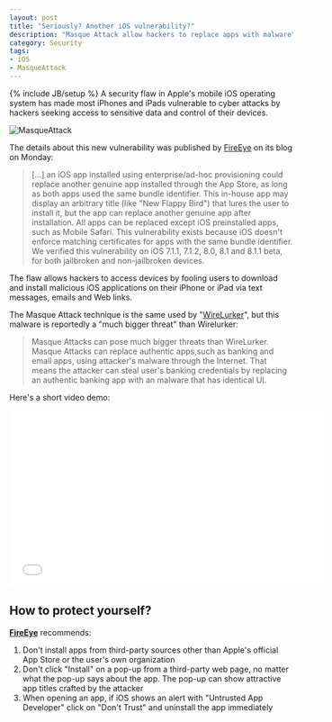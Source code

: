 ```yaml
---
layout: post
title: "Seriously? Another iOS vulnerability?"
description: "Masque Attack allow hackers to replace apps with malware"
category: Security
tags: 
- iOS
- MasqueAttack
---
```

{% include JB/setup %}
A security flaw in Apple's mobile iOS operating system has made most iPhones and iPads vulnerable to cyber attacks by hackers seeking access to sensitive data and control of their devices.

![MasqueAttack](http://hothardware.com/newsimages/Item31604/Untrusted.jpg)

<!-- more -->

The details about this new vulnerability was published by [FireEye](http://www.fireeye.com/blog/technical/cyber-exploits/2014/11/masque-attack-all-your-ios-apps-belong-to-us.html) on its blog on Monday:
> [...] an iOS app installed using enterprise/ad-hoc provisioning could replace another genuine app installed through the App Store, as long as both apps used the same bundle identifier. This in-house app may display an arbitrary title (like "New Flappy Bird") that lures the user to install it, but the app can replace another genuine app after installation. All apps can be replaced except iOS preinstalled apps, such as Mobile Safari. This vulnerability exists because iOS doesn't enforce matching certificates for apps with the same bundle identifier. We verified this vulnerability on iOS 7.1.1, 7.1.2, 8.0, 8.1 and 8.1.1 beta, for both jailbroken and non-jailbroken devices.

The flaw allows hackers to access devices by fooling users to download and install malicious iOS applications on their iPhone or iPad via text messages, emails and Web links.

The Masque Attack technique is the same used by "[WireLurker](http://www.andreafortuna.org/tags.html#WireLurker-ref)", but this malware is reportedly a "much bigger threat" than Wirelurker:

>Masque Attacks can pose much bigger threats than WireLurker. Masque Attacks can replace authentic apps,such as banking and email apps, using attacker's malware through the Internet. That means the attacker can steal user's banking credentials by replacing an authentic banking app with an malware that has identical UI.

Here's a short video demo:

<iframe width="560" height="315" src="//www.youtube.com/embed/3VEQ-bJUhPw" frameborder="0" allowfullscreen></iframe>


How to protect yourself?
---
**[FireEye](http://www.fireeye.com/blog/technical/cyber-exploits/2014/11/masque-attack-all-your-ios-apps-belong-to-us.html)** recommends:

1. Don't install apps from third-party sources other than Apple's official App Store or the user's own organization
2. Don't click "Install" on a pop-up from a third-party web page, no matter what the pop-up says about the app. The pop-up can show attractive app titles crafted by the attacker
3. When opening an app, if iOS shows an alert with "Untrusted App Developer" click on "Don't Trust" and uninstall the app immediately